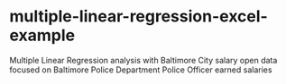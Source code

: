 # multiple-linear-regression-excel-example
Multiple Linear Regression analysis with Baltimore City salary open data focused on Baltimore Police Department Police Officer earned salaries
